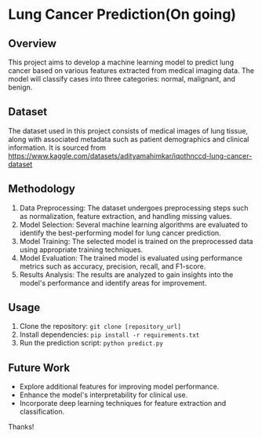 # Lung Cancer Prediction(On going)

## Overview
This project aims to develop a machine learning model to predict lung cancer based on various features extracted from medical imaging data. The model will classify cases into three categories: normal, malignant, and benign.

## Dataset
The dataset used in this project consists of medical images of lung tissue, along with associated metadata such as patient demographics and clinical information. It is sourced from https://www.kaggle.com/datasets/adityamahimkar/iqothnccd-lung-cancer-dataset



## Methodology
1. Data Preprocessing: The dataset undergoes preprocessing steps such as normalization, feature extraction, and handling missing values.
2. Model Selection: Several machine learning algorithms are evaluated to identify the best-performing model for lung cancer prediction.
3. Model Training: The selected model is trained on the preprocessed data using appropriate training techniques.
4. Model Evaluation: The trained model is evaluated using performance metrics such as accuracy, precision, recall, and F1-score.
5. Results Analysis: The results are analyzed to gain insights into the model's performance and identify areas for improvement.



## Usage
1. Clone the repository: `git clone [repository_url]`
2. Install dependencies: `pip install -r requirements.txt`
3. Run the prediction script: `python predict.py`

## Future Work
- Explore additional features for improving model performance.
- Enhance the model's interpretability for clinical use.
- Incorporate deep learning techniques for feature extraction and classification.

Thanks!
